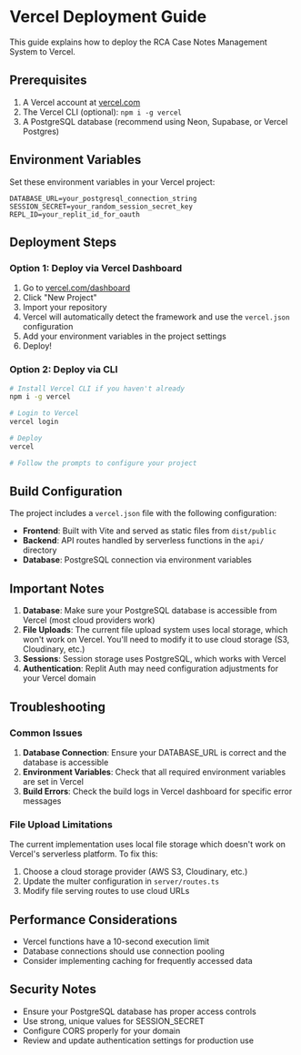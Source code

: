# Vercel Deployment Guide

This guide explains how to deploy the RCA Case Notes Management System to Vercel.

## Prerequisites

1. A Vercel account at [vercel.com](https://vercel.com)
2. The Vercel CLI (optional): `npm i -g vercel`
3. A PostgreSQL database (recommend using Neon, Supabase, or Vercel Postgres)

## Environment Variables

Set these environment variables in your Vercel project:

```
DATABASE_URL=your_postgresql_connection_string
SESSION_SECRET=your_random_session_secret_key
REPL_ID=your_replit_id_for_oauth
```

## Deployment Steps

### Option 1: Deploy via Vercel Dashboard

1. Go to [vercel.com/dashboard](https://vercel.com/dashboard)
2. Click "New Project"
3. Import your repository
4. Vercel will automatically detect the framework and use the `vercel.json` configuration
5. Add your environment variables in the project settings
6. Deploy!

### Option 2: Deploy via CLI

```bash
# Install Vercel CLI if you haven't already
npm i -g vercel

# Login to Vercel
vercel login

# Deploy
vercel

# Follow the prompts to configure your project
```

## Build Configuration

The project includes a `vercel.json` file with the following configuration:

- **Frontend**: Built with Vite and served as static files from `dist/public`
- **Backend**: API routes handled by serverless functions in the `api/` directory
- **Database**: PostgreSQL connection via environment variables

## Important Notes

1. **Database**: Make sure your PostgreSQL database is accessible from Vercel (most cloud providers work)
2. **File Uploads**: The current file upload system uses local storage, which won't work on Vercel. You'll need to modify it to use cloud storage (S3, Cloudinary, etc.)
3. **Sessions**: Session storage uses PostgreSQL, which works with Vercel
4. **Authentication**: Replit Auth may need configuration adjustments for your Vercel domain

## Troubleshooting

### Common Issues

1. **Database Connection**: Ensure your DATABASE_URL is correct and the database is accessible
2. **Environment Variables**: Check that all required environment variables are set in Vercel
3. **Build Errors**: Check the build logs in Vercel dashboard for specific error messages

### File Upload Limitations

The current implementation uses local file storage which doesn't work on Vercel's serverless platform. To fix this:

1. Choose a cloud storage provider (AWS S3, Cloudinary, etc.)
2. Update the multer configuration in `server/routes.ts`
3. Modify file serving routes to use cloud URLs

## Performance Considerations

- Vercel functions have a 10-second execution limit
- Database connections should use connection pooling
- Consider implementing caching for frequently accessed data

## Security Notes

- Ensure your PostgreSQL database has proper access controls
- Use strong, unique values for SESSION_SECRET
- Configure CORS properly for your domain
- Review and update authentication settings for production use
